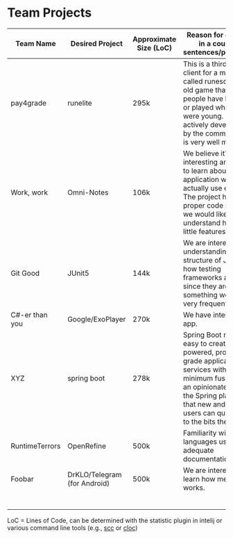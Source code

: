 # Team Projects

| Team Name  | Desired Project | Approximate Size (LoC) | Reason for choosing in a couple of sentences/paragraphs |
|------------|-----------------|------------------------|---------------------------------------------------------|
|pay4grade   |runelite         |295k                    |This is a third party client for a mmo game called runescape, an old game that most people have heard of or played when they were young. It is being actively developed on by the community, and is very well maintained.|
| Work, work |   Omni-Notes    |         106k           | We believe it's interesting and useful to learn about an application we could actually use everyday. The project has a proper code size and we would like to understand how those little features work. |
|Git Good    |JUnit5           | 144k                   | We are interested in understanding the structure of JUnit and how testing frameworks are made since they are something we will use very frequently.
| C#-er than you | Google/ExoPlayer | 270k              | We have interest in this app.                           |
| XYZ       | spring boot     | 278k                   | Spring Boot makes it easy to create Spring-powered, production-grade applications and services with absolute minimum fuss. It takes an opinionated view of the Spring platform so that new and existing users can quickly get to the bits they need. |
|RuntimeTerrors |  OpenRefine  |       500k             | Familiarity with the languages used and adequate documentation  |                                                      
| Foobar      |  DrKLO/Telegram (for Android)  |       500k                 |  We are interested to learn how messenger works. |
|            |                 |                        |                                                         |
|            |                 |                        |                                                         |
|            |                 |                        |                                                         |
|            |                 |                        |                                                         |
|            |                 |                        |                                                         |
|            |                 |                        |                                                         |

LoC = Lines of Code, can be determined with the statistic plugin in intelij or various command line tools (e.g., [scc](https://github.com/boyter/scc) or [cloc](https://github.com/AlDanial/cloc))
